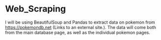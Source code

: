 # Web_Scraping
 I will be using BeautifulSoup and Pandas to extract data on pokemon from https://pokemondb.net (Links to an external site.). The data will come both from the main database page, as well as the individual pokemon pages.
